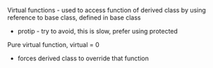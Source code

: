 Virtual functions - used to access function of derived class by using reference to base class, defined in base class
- protip - try to avoid, this is slow, prefer using protected

Pure virtual function, virtual = 0
- forces derived class to override that function